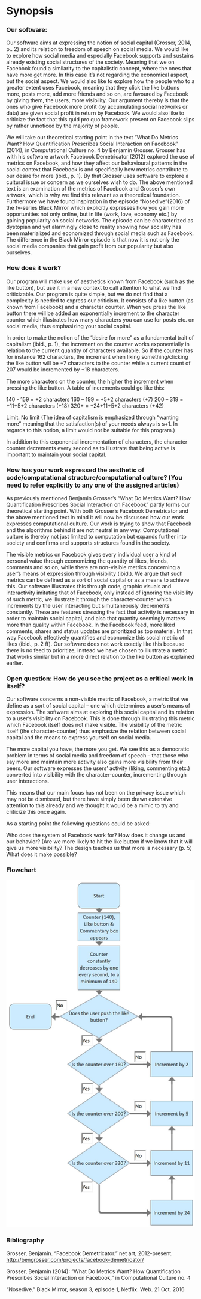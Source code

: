 <h1>Synopsis</h2>

<h3>Our software:</h3> 
Our software aims at expressing the notion of social capital (Grosser, 2014, p.. 2) and its relation to freedom of speech on social media. We would like to explore how social media and especially Facebook supports and sustains already existing social structures of the society. Meaning that we on Facebook found a similarity to the capitalistic concept, where the ones that have more get more.  In this case it’s not regarding the economical aspect, but the social aspect.    
We would also like to explore how the people who to a greater extent uses Facebook, meaning that they click the like buttons more, posts more, add more friends and so on, are favoured by Facebook by giving them, the users, more visibility. Our argument thereby is that the ones who give Facebook more profit (by accumulating social networks or data) are given social profit in return by Facebook.
We would also like to criticize the fact that this quid pro quo framework present on Facebook slips by rather unnoticed by the majority of people. 

We will take our theoretical starting point in the text  ”What Do Metrics Want? How Quantification Prescribes Social Interaction on Facebook” (2014), in Computational Culture no. 4 by Benjamin Grosser. Grosser has with his software artwork Facebook Demetricator (2012) explored the use of metrics on Facebook, and how they affect our behavioural patterns in the social context that Facebook is and specifically how metrics contribute to our desire for more (ibid., p. 1).  By that Grosser uses software to explore a cultural issue or concern as we ourselves wish to do. The above mentioned text is an examination of the metrics of Facebook and Grosser’s own artwork, which is why we find this relevant as a theoretical foundation.
Furthermore we have found inspiration in the episode “Nosedive”(2016) of the tv-series Black Mirror which explicitly expresses how you gain more opportunities not only online, but in life (work, love, economy etc.) by gaining popularity on social networks. The episode can be characterized as dystopian and yet alarmingly close to reality showing how sociality has been materialized and economized through social media such as Facebook. The difference in the Black Mirror episode is that now it is not only the social media companies that gain profit from our popularity but also ourselves. 

<h3>How does it work?</h3>
Our program will make use of aesthetics known from Facebook (such as the like button), but use it in a new context to call attention to what we find criticizable.
Our program is quite simple, but we do not find that a complexity is needed to express our criticism.
It consists of a like button (as known from Facebook) and a character counter. When you press the like button there will be added an exponentially increment to the character counter which illustrates how many characters you can use for posts etc. on social media, thus emphasizing your social capital.

In order to make the notion of the “desire for more” as a fundamental trait of capitalism (ibid., p. 1), the increment on the counter works exponentially in relation to the current quantity of characters available. So if the counter has for instance 162 characters, the increment when liking something/clicking the like button will be +7 characters to the counter while a current count of 207 would be incremented by +18 characters.
 
The more characters on the counter, the higher the increment when pressing the like button. A table of increments could go like this:
 
140 - 159 = +2 characters
160 – 199 = +5+2 characters (+7)
200 – 319 = +11+5+2 characters (+18)
320+           = +24+11+5+2 characters (+42)
 
Limit: No limit (The idea of capitalism is emphasized through “wanting more” meaning that the satisfaction(s) of your needs always is s+1. In regards to this notion, a limit would not be suitable for this program.)

In addition to this exponential incrementation of characters, the character counter decrements every second as to illustrate that being active is important to maintain your social capital.

<h3>How has your work expressed the aesthetic of code/computational structure/computational culture? (You need to refer explicitly to any one of the assigned articles)</h3>

As previously mentioned Benjamin Grosser’s “What Do Metrics Want? How Quantification Prescribes Social Interaction on Facebook” partly forms our theoretical starting point. With both Grosser’s Facebook Demetricator and the above mentioned text in mind it will now be discussed how our work expresses computational culture.
Our work is trying to show that Facebook and the algorithms behind it are not neutral in any way. Computational culture is thereby not just limited to computation but expands further into society and confirms and supports structures found in the society.

The visible metrics on Facebook gives every individual user a kind of personal value through economizing the quantity of likes, friends, comments and so on, while there are non-visible metrics concerning a user’s means of expression through visibility (ibid.). We argue that such metrics can be defined as a sort of social capital or as a means to achieve this. Our software illustrates this through code, graphic visuals and interactivity imitating that of Facebook, only instead of ignoring the visibility of such metric, we illustrate it through the character-counter which increments by the user interacting but simultaneously decrements constantly. These are features stressing the fact that activity is necessary in order to maintain social capital, and also that quantity seemingly matters more than quality within Facebook.
In the Facebook feed, more liked comments, shares and status updates are prioritized as top material. In that way Facebook effectively quantifies and economize this social metric of likes (ibid., p. 2 ff). Our software does not work exactly like this because there is no feed to prioritize, instead we have chosen to illustrate a metric that works similar but in a more direct relation to the like button as explained earlier.

<h3>Open question: How do you see the project as a critical work in itself?</h3>

Our software concerns a non-visible metric of Facebook, a metric that we define as a sort of social capital – one which determines a user’s means of expression. The software aims at exploring this social capital and its relation to a user’s visibility on Facebook. This is done through illustrating this metric which Facebook itself does not make visible. The visibility of the metric itself (the character-counter) thus emphasize the relation between social capital and the means to express yourself on social media.
 
The more capital you have, the more you get. We see this as a democratic problem in terms of social media and freedom of speech – that those who say more and maintain more activity also gains more visibility from their peers. Our software expresses the users’ activity (liking, commenting etc.) converted into visibility with the character-counter, incrementing through user interactions.
 
This means that our main focus has not been on the privacy issue which may not be dismissed, but there have simply been drawn extensive attention to this already and we thought it would be a mimic to try and criticize this once again.

As a starting point the following questions could be asked: 

Who does the system of Facebook work for?
How does it change us and our behavior? (Are we more likely to hit the like button if we know that it will give us more visibility? The design teaches us that more is necessary (p. 5)
What does it make possible?

<h3>Flowchart</h3>

![Flowchart](FlowchartPseudocodeFacebookMetrics.JPG?raw=true "Flowchart")


<h3>Bibliography</h3> 

Grosser, Benjamin. “Facebook Demetricator.” net art, 2012-present. http://bengrosser.com/projects/facebook-demetricator/

Grosser, Benjamin (2014): ”What Do Metrics Want? How Quantification   Prescribes Social Interaction on Facebook,” in Computational Culture no. 4

“Nosedive.” Black Mirror, season 3, episode 1, Netflix. Web. 21 Oct. 2016



